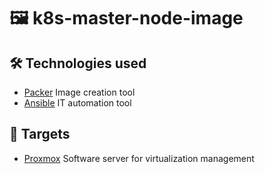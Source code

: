# 🖼️ k8s-master-node-image

## 🛠️ Technologies used
- [Packer](https://www.packer.io/) Image creation tool
- [Ansible](https://www.ansible.com/) IT automation tool

## 🎯 Targets
- [Proxmox](https://www.proxmox.com/en/proxmox-ve) Software server for virtualization management